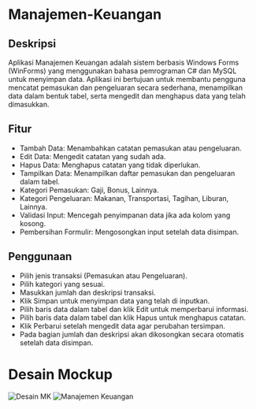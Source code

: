 # Manajemen-Keuangan

## Deskripsi  
Aplikasi Manajemen Keuangan adalah sistem berbasis Windows Forms (WinForms) yang menggunakan bahasa pemrograman C# dan MySQL untuk menyimpan data. Aplikasi ini bertujuan untuk membantu pengguna mencatat pemasukan dan pengeluaran secara sederhana, menampilkan data dalam bentuk tabel, serta mengedit dan menghapus data yang telah dimasukkan. 

## Fitur
- Tambah Data: Menambahkan catatan pemasukan atau pengeluaran.
- Edit Data: Mengedit catatan yang sudah ada.
- Hapus Data: Menghapus catatan yang tidak diperlukan.
- Tampilkan Data: Menampilkan daftar pemasukan dan pengeluaran dalam tabel.
- Kategori Pemasukan: Gaji, Bonus, Lainnya.
- Kategori Pengeluaran: Makanan, Transportasi, Tagihan, Liburan, Lainnya.
- Validasi Input: Mencegah penyimpanan data jika ada kolom yang kosong.
- Pembersihan Formulir: Mengosongkan input setelah data disimpan.

## Penggunaan
- Pilih jenis transaksi (Pemasukan atau Pengeluaran).
- Pilih kategori yang sesuai.
- Masukkan jumlah dan deskripsi transaksi.
- Klik Simpan untuk menyimpan data yang telah di inputkan.
- Pilih baris data dalam tabel dan klik Edit untuk memperbarui informasi.
- Pilih baris data dalam tabel dan klik Hapus untuk menghapus catatan.
- Klik Perbarui setelah mengedit data agar perubahan tersimpan.
- Pada bagian jumlah dan deskripsi akan dikosongkan secara otomatis setelah data disimpan.

# Desain Mockup
![Desain MK](https://github.com/user-attachments/assets/d0e6160b-ffc0-462d-b581-8cd2231ec7a5)
![Manajemen Keuangan](https://github.com/user-attachments/assets/9d7441d8-0b37-4244-8dbb-9e1e2c54f036)
